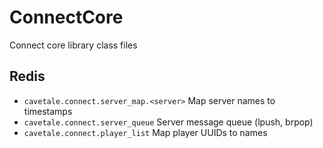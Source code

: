 # ConnectCore

Connect core library class files

## Redis

- `cavetale.connect.server_map.<server>` Map server names to timestamps
- `cavetale.connect.server_queue` Server message queue (lpush, brpop)
- `cavetale.connect.player_list` Map player UUIDs to names
